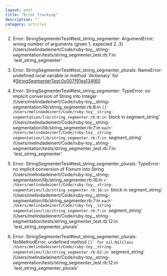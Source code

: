 ```yaml
---
layout: post
title: "Error tracking"
description: ""
category: articles
---
```


  2) Error:
StringSegmenterTest#test_string_segmenter:
ArgumentError: wrong number of arguments (given 1, expected 2..3)
    /Users/melindadeinert/Code/ruby-toy__string-segmentation/tests/string_segmenter_test.rb:7:in `test_string_segmenter'



1) Error:
StringSegmenterTest#test_string_segmenter_plurals:
NameError: undefined local variable or method `dictionary' for #<StringSegmenterTest:0x007f91ea134f60>


1) Error:
StringSegmenterTest#test_string_segmenter:
TypeError: no implicit conversion of String into Integer
    /Users/melindadeinert/Code/ruby-toy__string-segmentation/lib/string_segmenter.rb:8:in `[]'
    /Users/melindadeinert/Code/ruby-toy__string-segmentation/lib/string_segmenter.rb:8:in `block in segment_string'
    /Users/melindadeinert/Code/ruby-toy__string-segmentation/lib/string_segmenter.rb:7:in `each'
    /Users/melindadeinert/Code/ruby-toy__string-segmentation/lib/string_segmenter.rb:7:in `segment_string'
    /Users/melindadeinert/Code/ruby-toy__string-segmentation/tests/string_segmenter_test.rb:7:in `test_string_segmenter'

  1) Error:
StringSegmenterTest#test_string_segmenter_plurals:
TypeError: no implicit conversion of Fixnum into String
    /Users/melindadeinert/Code/ruby-toy__string-segmentation/lib/string_segmenter.rb:16:in `+'
    /Users/melindadeinert/Code/ruby-toy__string-segmentation/lib/string_segmenter.rb:16:in `block in segment_string'
    /Users/melindadeinert/Code/ruby-toy__string-segmentation/lib/string_segmenter.rb:7:in `each'
    /Users/melindadeinert/Code/ruby-toy__string-segmentation/lib/string_segmenter.rb:7:in `segment_string'
    /Users/melindadeinert/Code/ruby-toy__string-segmentation/tests/string_segmenter_test.rb:12:in `test_string_segmenter_plurals'


  1) Error:
StringSegmenterTest#test_string_segmenter_plurals:
NoMethodError: undefined method `[]' for nil:NilClass
    /Users/melindadeinert/Code/ruby-toy__string-segmentation/lib/string_segmenter.rb:62:in `segment_string'
    /Users/melindadeinert/Code/ruby-toy__string-segmentation/tests/string_segmenter_test.rb:12:in `test_string_segmenter_plurals'


